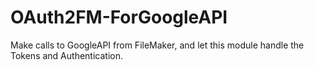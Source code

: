 # OAuth2FM-ForGoogleAPI
Make calls to GoogleAPI from FileMaker, and let this module handle the Tokens and Authentication.
